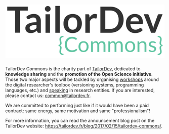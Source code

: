 # ![](/assets/TailorDev-commons-logo.png)

TailorDev Commons is the charity part of [TailorDev](https://tailordev.fr/), dedicated to **knowledge sharing** and the **promotion of the Open Science initiative**. Those two major aspects will be tackled by organising [workshops](/software-carpentry/past-workshops.md) around the digital researcher's toolbox (versioning systems, programming languages, etc.) and [speaking](/conferences/past-talks.md) in research entities. If you are interested, please contact us: [common@tailordev.fr](mailto:common@tailordev.fr).

We are committed to performing just like if it would have been a paid contract: same energy, same motivation and same "professionalism"!

For more information, you can read the announcement blog post on the TailorDev website: https://tailordev.fr/blog/2017/02/15/tailordev-commons/.